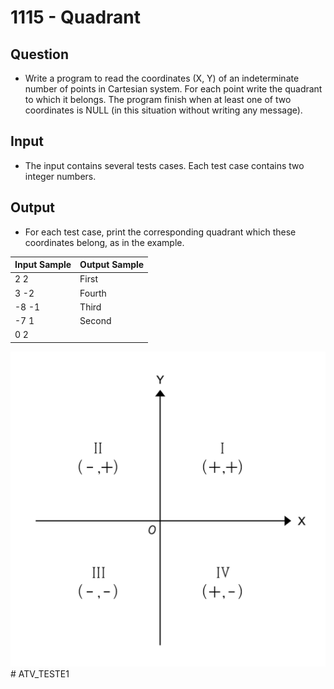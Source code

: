 # 1115 - Quadrant

## Question

- Write a program to read the coordinates (X, Y) of an indeterminate number of points in Cartesian system. For each point write the quadrant to which it belongs. The program finish when at least one of two coordinates is NULL (in this situation without writing any message).

## Input

- The input contains several tests cases. Each test case contains two integer numbers.

## Output

- For each test case, print the corresponding quadrant which these coordinates belong, as in the example.

| Input Sample | Output Sample |
| ------------ | ------------- |
| 2 2          | First         |
| 3 -2         | Fourth        |
| -8 -1        | Third         |
| -7 1         | Second        |
| 0 2          |               |

![Cartesian plane](Images/CartesianPlane.png)#   A T V _ T E S T E 1 
 
 